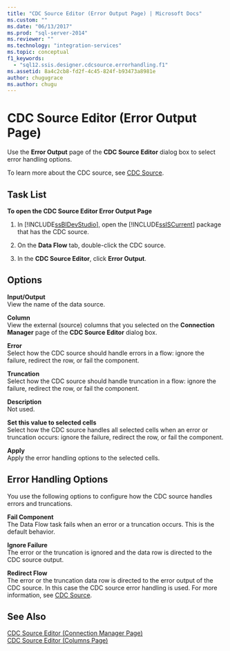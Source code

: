 ```yaml
---
title: "CDC Source Editor (Error Output Page) | Microsoft Docs"
ms.custom: ""
ms.date: "06/13/2017"
ms.prod: "sql-server-2014"
ms.reviewer: ""
ms.technology: "integration-services"
ms.topic: conceptual
f1_keywords: 
  - "sql12.ssis.designer.cdcsource.errorhandling.f1"
ms.assetid: 8a4c2cb8-fd2f-4c45-824f-b93473a8981e
author: chugugrace
ms.author: chugu
---
```

# CDC Source Editor (Error Output Page)
  Use the **Error Output** page of the **CDC Source Editor** dialog box to select error handling options.  
  
 To learn more about the CDC source, see [CDC Source](data-flow/cdc-source.md).  
  
## Task List  
 **To open the CDC Source Editor Error Output Page**  
  
1.  In [!INCLUDE[ssBIDevStudio](../includes/ssbidevstudio-md.md)], open the [!INCLUDE[ssISCurrent](../includes/ssiscurrent-md.md)] package that has the CDC source.  
  
2.  On the **Data Flow** tab, double-click the CDC source.  
  
3.  In the **CDC Source Editor**, click **Error Output**.  
  
## Options  
 **Input/Output**  
 View the name of the data source.  
  
 **Column**  
 View the external (source) columns that you selected on the **Connection Manager** page of the **CDC Source Editor** dialog box.  
  
 **Error**  
 Select how the CDC source should handle errors in a flow: ignore the failure, redirect the row, or fail the component.  
  
 **Truncation**  
 Select how the CDC source should handle truncation in a flow: ignore the failure, redirect the row, or fail the component.  
  
 **Description**  
 Not used.  
  
 **Set this value to selected cells**  
 Select how the CDC source handles all selected cells when an error or truncation occurs: ignore the failure, redirect the row, or fail the component.  
  
 **Apply**  
 Apply the error handling options to the selected cells.  
  
## Error Handling Options  
 You use the following options to configure how the CDC source handles errors and truncations.  
  
 **Fail Component**  
 The Data Flow task fails when an error or a truncation occurs. This is the default behavior.  
  
 **Ignore Failure**  
 The error or the truncation is ignored and the data row is directed to the CDC source output.  
  
 **Redirect Flow**  
 The error or the truncation data row is directed to the error output of the CDC source. In this case the CDC source error handling is used. For more information, see [CDC Source](data-flow/cdc-source.md).  
  
## See Also  
 [CDC Source Editor &#40;Connection Manager Page&#41;](../../2014/integration-services/cdc-source-editor-connection-manager-page.md)   
 [CDC Source Editor &#40;Columns Page&#41;](../../2014/integration-services/cdc-source-editor-columns-page.md)  
  
  
